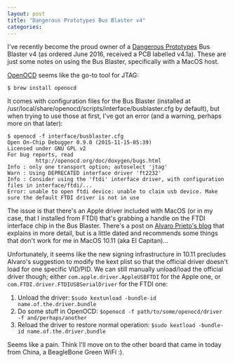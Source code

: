 ```yaml
---
layout: post
title: "Dangerous Prototypes Bus Blaster v4"
categories:
---
```


I've recently become the proud owner of a [Dangerous Prototypes](http://dangerousprototypes.com/) Bus Blaster v4 (as ordered June 2016, received a PCB labelled v4.1a).
These are just some notes on using the Bus Blaster, specifically with a MacOS host.

[OpenOCD](http://openocd.net/) seems like the go-to tool for JTAG:

    $ brew install openocd

It comes with configuration files for the Bus Blaster (installed at /usr/local/share/openocd/scripts/interface/busblaster.cfg by default), but when trying to use those at first, I've got an error (and a warning, perhaps more on that later):

    $ openocd -f interface/busblaster.cfg
    Open On-Chip Debugger 0.9.0 (2015-11-15-05:39)
    Licensed under GNU GPL v2
    For bug reports, read
	         http://openocd.org/doc/doxygen/bugs.html
    Info : only one transport option; autoselect 'jtag'
    Warn : Using DEPRECATED interface driver 'ft2232'
    Info : Consider using the 'ftdi' interface driver, with configuration files in interface/ftdi/...
    Error: unable to open ftdi device: unable to claim usb device. Make sure the default FTDI driver is not in use

The issue is that there's an Apple driver included with MacOS (or in my case, that I installed from FTDI) that's grabbing a handle on the FTDI interface chip in the Bus Blaster.  There's a post on [Alvaro Prieto's blog](http://alvarop.com/2014/01/using-busblaster-openocd-on-osx-mavericks) that explains in more detail, but is a little dated and recommends some things that don't work for me in MacOS 10.11 (aka El Capitan)...

Unfortunately, it seems like the new signing infrastructure in 10.11 precludes Alvaro's suggestion to modify the kext plist so that the official driver doesn't load for one specific VID/PID.  We can still manually unload/load the official driver though; either `com.apple.driver.AppleUSBFTDI` for the Apple one, or `com.FTDI.driver.FTDIUSBSerialDriver` for the FTDI one:

  1. Unload the driver: `$sudo kextunload -bundle-id name.of.the.driver.bundle`
  2. Do some stuff in OpenOCD: `$openocd -f path/to/some/openocd/driver -f and/perhaps/another`
  3. Reload the driver to restore normal operation: `$sudo kextload -bundle-id name.of.the.driver.bundle`

Seems like a pain.  Think I'll move on to the other board that came in today from China, a BeagleBone Green WiFi :).
